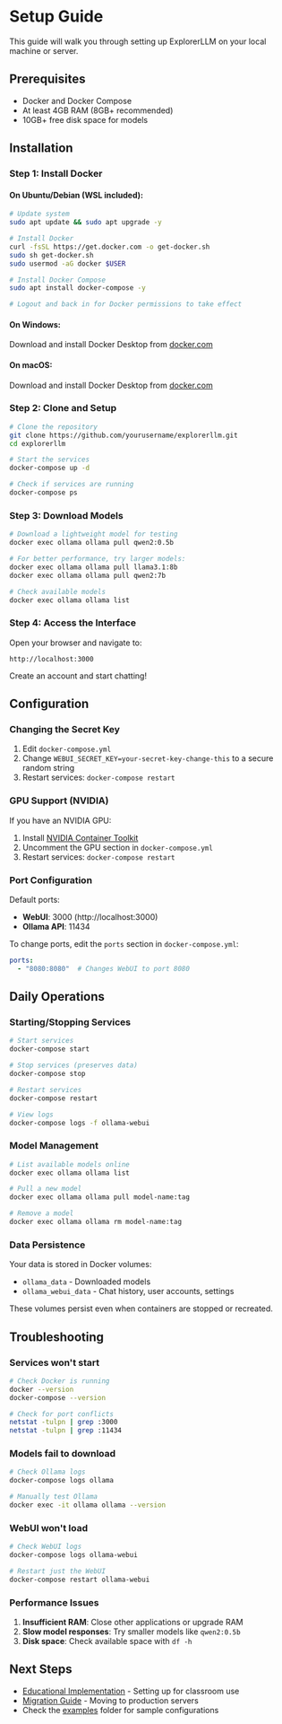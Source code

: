 # Setup Guide

This guide will walk you through setting up ExplorerLLM on your local machine or server.

## Prerequisites

- Docker and Docker Compose
- At least 4GB RAM (8GB+ recommended)
- 10GB+ free disk space for models

## Installation

### Step 1: Install Docker

#### On Ubuntu/Debian (WSL included):

```bash
# Update system
sudo apt update && sudo apt upgrade -y

# Install Docker
curl -fsSL https://get.docker.com -o get-docker.sh
sudo sh get-docker.sh
sudo usermod -aG docker $USER

# Install Docker Compose
sudo apt install docker-compose -y

# Logout and back in for Docker permissions to take effect
```

#### On Windows:
Download and install Docker Desktop from [docker.com](https://www.docker.com/products/docker-desktop/)

#### On macOS:
Download and install Docker Desktop from [docker.com](https://www.docker.com/products/docker-desktop/)

### Step 2: Clone and Setup

```bash
# Clone the repository
git clone https://github.com/yourusername/explorerllm.git
cd explorerllm

# Start the services
docker-compose up -d

# Check if services are running
docker-compose ps
```

### Step 3: Download Models

```bash
# Download a lightweight model for testing
docker exec ollama ollama pull qwen2:0.5b

# For better performance, try larger models:
docker exec ollama ollama pull llama3.1:8b
docker exec ollama ollama pull qwen2:7b

# Check available models
docker exec ollama ollama list
```

### Step 4: Access the Interface

Open your browser and navigate to:
```
http://localhost:3000
```

Create an account and start chatting!

## Configuration

### Changing the Secret Key

1. Edit `docker-compose.yml`
2. Change `WEBUI_SECRET_KEY=your-secret-key-change-this` to a secure random string
3. Restart services: `docker-compose restart`

### GPU Support (NVIDIA)

If you have an NVIDIA GPU:

1. Install [NVIDIA Container Toolkit](https://docs.nvidia.com/datacenter/cloud-native/container-toolkit/install-guide.html)
2. Uncomment the GPU section in `docker-compose.yml`
3. Restart services: `docker-compose restart`

### Port Configuration

Default ports:
- **WebUI**: 3000 (http://localhost:3000)
- **Ollama API**: 11434

To change ports, edit the `ports` section in `docker-compose.yml`:
```yaml
ports:
  - "8080:8080"  # Changes WebUI to port 8080
```

## Daily Operations

### Starting/Stopping Services

```bash
# Start services
docker-compose start

# Stop services (preserves data)
docker-compose stop

# Restart services
docker-compose restart

# View logs
docker-compose logs -f ollama-webui
```

### Model Management

```bash
# List available models online
docker exec ollama ollama list

# Pull a new model
docker exec ollama ollama pull model-name:tag

# Remove a model
docker exec ollama ollama rm model-name:tag
```

### Data Persistence

Your data is stored in Docker volumes:
- `ollama_data` - Downloaded models
- `ollama_webui_data` - Chat history, user accounts, settings

These volumes persist even when containers are stopped or recreated.

## Troubleshooting

### Services won't start
```bash
# Check Docker is running
docker --version
docker-compose --version

# Check for port conflicts
netstat -tulpn | grep :3000
netstat -tulpn | grep :11434
```

### Models fail to download
```bash
# Check Ollama logs
docker-compose logs ollama

# Manually test Ollama
docker exec -it ollama ollama --version
```

### WebUI won't load
```bash
# Check WebUI logs
docker-compose logs ollama-webui

# Restart just the WebUI
docker-compose restart ollama-webui
```

### Performance Issues

1. **Insufficient RAM**: Close other applications or upgrade RAM
2. **Slow model responses**: Try smaller models like `qwen2:0.5b`
3. **Disk space**: Check available space with `df -h`

## Next Steps

- [Educational Implementation](educational-use.md) - Setting up for classroom use
- [Migration Guide](migration.md) - Moving to production servers
- Check the [examples](../examples/) folder for sample configurations
